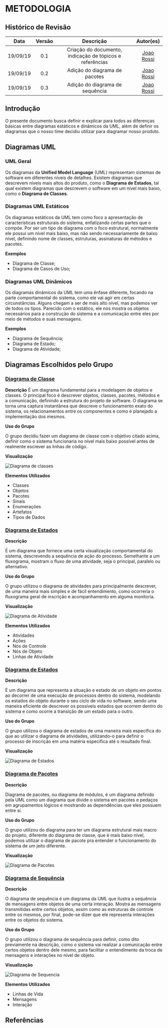 # METODOLOGIA

## Histórico de Revisão

| Data | Versão | Descrição | Autor(es)|
|:----:|:------:|:---------:|:--------:|
| 19/09/19 | 0.1 |  Criação do documento, indicação de tópicos e referências | [Joao Rossi](https://github.com/bielrossi15) |
| 19/09/19 | 0.2 |  Adição do diagrama de pacotes | [Joao Rossi](https://github.com/bielrossi15) |
| 19/09/19 | 0.3 |  Adição do diagrama de sequência | [Joao Rossi](https://github.com/bielrossi15) |

## Introdução

O presente documento busca definir e explicar para todos as diferenças básicas entre diagramas estáticos e dinâmicos da UML, além de definir os diagramas que o nosso time decidiu utilizar para diagramar nosso produto.

## Diagramas UML

### UML Geral
Os diagramas da **Unified Model Language** (UML) representam sistemas de software em diferentes níveis de detalhes. Existem diagramas que descrevem níveis mais altos do produto, como o **Diagrama de Estados**, tal qual existem diagramas que descrevem o software em um nível mais baixo, como o **Diagrama de Classes**.

### Diagramas UML Estáticos
Os diagramas estáticos da UML tem como foco a apresentação de características estruturais do sistema, enfatizando certas partes que o compõe. Por ser um tipo de diagrama com o foco estrutural, normalmente ele possui um nível mais baixo, mas não sendo necessariamente de baixo nível, definindo nome de classes, estruturas, assinaturas de métodos e pacotes.

**Exemplos**
- Diagrama de Classe;
- Diagrama de Casos de Uso;
  
### Diagramas UML Dinâmicos
Os diagramas dinâmicos da UML tem uma ênfase diferente, focando na parte comportamental do sistema, como ele vai agir em certas circunstâncias. Alguns chegam a ser de mais alto nível, mas podemos ver de todos os tipos. Parecido com o estático, ele nos mostra os objetos necessários para a construção do sistema e a comunicação entre eles por meio de métodos e suas mensagens.

**Exemplos**
- Diagrama de Sequência;
- Diagrama de Estado;
- Diagrama de Atividade;

## Diagramas Escolhidos pelo Grupo 

### [Diagrama de Classe](./diagrama_classes.md)
**Descrição**
É um diagrama fundamental para a modelagem de objetos e classes. O principal foco é descrever objetos, classes, pacotes, métodos e a comunicação, definindo a estrutura do projeto de software. O diagrama se torna uma captura instantânea que descreve o funcionamento exato do sistema, os relacionamentos entre os componentes e como é planejado a implementação dos mesmos.

**Uso do Grupo**

O grupo decidiu fazer um diagrama de classe com o objetivo citado acima, definir como o sistema funcionaria no nível mais baixo possível antes de realmente escrever as linhas de código.

**Visualização**

![Diagrama de classes](./assets/img/diagrama_classe_ex.jpg)

**Elementos Utilizados**
- Classes
- Objetos
- Pacotes
- Sinais
- Enumerações
- Artefatos
- Tipos de Dados

### [Diagrama de Estados](./diagrama_de_atividades.md)

**Descrição**

É um diagrama que fornece uma certa visualização comportamental do sistema, descrevendo a sequência de ação do processo. Semelhante a um fluxograma, mostram o fluxo de uma atividade, seja o principal, paralelo ou alternativo.

**Uso do Grupo**

O grupo utilizou o diagrama de atividades para principalmente descrever, de uma maneira mais simples e de fácil entendimento, como ocorreria o fluxograma geral de inscrição e acompanhamento em alguma monitoria.

**Visualização**

![Diagrama de Atividade](./assets/img/diagrama_de_atividade_exemplo.png)

**Elementos Utilizados**
- Atividades
- Ações
- Nós de Controle
- Nós de Objeto
- Linhas de Atividade

### [Diagrama de Estados](./diagrama_de_estados.md)

**Descrição**

É um diagrama que representa a situação e estado de um objeto em pontos ao decorrer de uma execução de processos dentro do sistema, modelando os estados do objeto durante o seu ciclo de vida no software, sendo uma maneira eficiente de descrever os possíveis estados que ocorrem dentro do sistema e como ocorre a transição de um estado para o outro.

**Uso do Grupo**

O grupo utilizou o diagrama de estados de uma maneira mais específica do que ao utilizar o diagrama de atividades, utilizando-o para definir o processo de inscrição em uma matéria específica até o resultado final.

**Visualização**

![Diagrama de Estados](./assets/img/diagrama_estados_ex.png)

### [Diagrama de Pacotes](./diagrama_pacotes.md)

**Descrição**

Diagrama de pacotes, ou diagrama de módulos, é um diagrama definido pela UML como um diagrama que divide o sistema em pacotes e pedaços em agrupamentos lógicos e mostrando as dependências que eles possuem entre sí.

**Uso do Grupo**

O grupo utilizou do diagrama para ter um diagrama estrutural mais macro do projeto, diferente do diagrama de classe, que é mais baixo nível, podemos utilizar o diagrama de pacote pra entender o funcionamento do sistema de um jeito diferente.

**Visualização**

![Diagrama de Pacotes](./assets/img/diagrama_pacotes_ex.png)

### [Diagrama de Sequência](./diagrama_seq.md)

**Descrição**

O diagrama de sequência é um diagrama da UML que ilustra a sequência de mensagens entre objetos de uma certa interação. Mostra as mensagens transmitidas entre certos objetos, assim como as estruturas de controle entre os mesmos, por final, pode-se dizer que ele representa interações entre os objetos do sistema.

**Uso do Grupo**

O grupo utilizou o diagrama de sequência para definir, como dito previamente na descrição, como o sistema vai realizar a comunicação entre certos objetos dentro dele mesmo, para facilitar o entendimento da troca de mensagens e interações no nível de objeto.

**Visualização**

![Diagrama de Sequencia](./assets/img/diagrama_seq_ex.png)

**Elementos Utilizados**
- Linhas de Vida
- Mensagens
- Interação

## Referências
[^1]: https://www.ibm.com/support/knowledgecenter/pt-br/SS5JSH_9.1.1/com.ibm.xtools.modeler.doc/topics/c_models_and_diagrams.html

[^2]: http://webcache.googleusercontent.com/search?q=cache:http://tassinfo.com.br/orientacao-a-objeto/11-modelos-uml-estaticos-vs-dinamicos/

[^3]: https://www.ibm.com/support/knowledgecenter/pt-br/SS8PJ7_9.6.0/com.ibm.xtools.modeler.doc/topics/cclassd.html

[^4]: https://www.ibm.com/support/knowledgecenter/pt-br/SS8PJ7_9.6.0/com.ibm.xtools.modeler.doc/topics/cactd.html

[^5]: http://micreiros.com/diagramas-comportamentais-da-uml-diagrama-de-estados/

[^6]: http://micreiros.com/diagrama-de-pacotes/

[^7]: https://www.ibm.com/support/knowledgecenter/pt-br/SSCLKU_7.5.5/com.ibm.xtools.sequence.doc/topics/cseqd_v.html